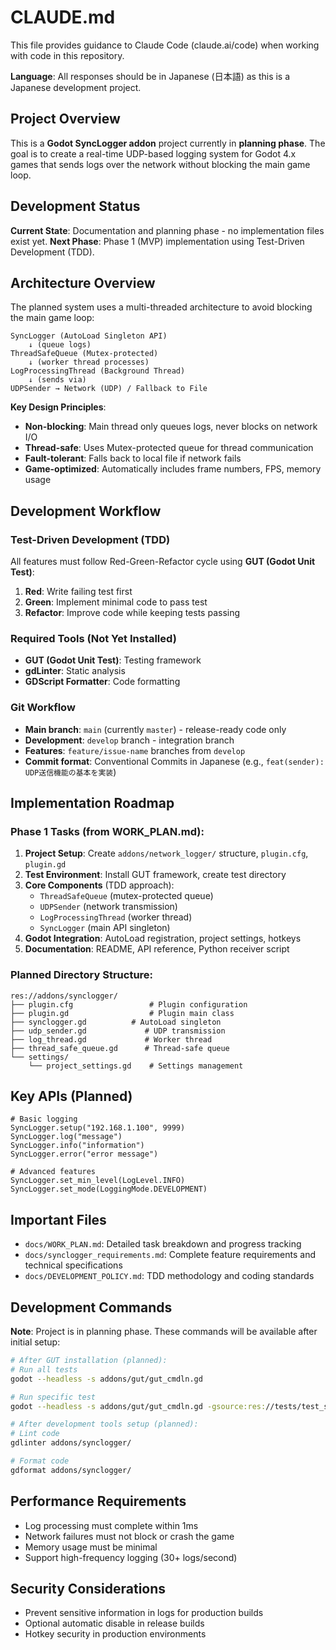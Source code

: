 # CLAUDE.md

This file provides guidance to Claude Code (claude.ai/code) when working with code in this repository.

**Language**: All responses should be in Japanese (日本語) as this is a Japanese development project.

## Project Overview

This is a **Godot SyncLogger addon** project currently in **planning phase**. The goal is to create a real-time UDP-based logging system for Godot 4.x games that sends logs over the network without blocking the main game loop.

## Development Status

**Current State**: Documentation and planning phase - no implementation files exist yet.
**Next Phase**: Phase 1 (MVP) implementation using Test-Driven Development (TDD).

## Architecture Overview

The planned system uses a multi-threaded architecture to avoid blocking the main game loop:

```
SyncLogger (AutoLoad Singleton API)
    ↓ (queue logs)
ThreadSafeQueue (Mutex-protected)
    ↓ (worker thread processes)
LogProcessingThread (Background Thread)
    ↓ (sends via)
UDPSender → Network (UDP) / Fallback to File
```

**Key Design Principles**:
- **Non-blocking**: Main thread only queues logs, never blocks on network I/O
- **Thread-safe**: Uses Mutex-protected queue for thread communication  
- **Fault-tolerant**: Falls back to local file if network fails
- **Game-optimized**: Automatically includes frame numbers, FPS, memory usage

## Development Workflow

### Test-Driven Development (TDD)
All features must follow Red-Green-Refactor cycle using **GUT (Godot Unit Test)**:

1. **Red**: Write failing test first
2. **Green**: Implement minimal code to pass test  
3. **Refactor**: Improve code while keeping tests passing

### Required Tools (Not Yet Installed)
- **GUT (Godot Unit Test)**: Testing framework
- **gdLinter**: Static analysis
- **GDScript Formatter**: Code formatting

### Git Workflow
- **Main branch**: `main` (currently `master`) - release-ready code only
- **Development**: `develop` branch - integration branch
- **Features**: `feature/issue-name` branches from `develop`
- **Commit format**: Conventional Commits in Japanese (e.g., `feat(sender): UDP送信機能の基本を実装`)

## Implementation Roadmap

### Phase 1 Tasks (from WORK_PLAN.md):
1. **Project Setup**: Create `addons/network_logger/` structure, `plugin.cfg`, `plugin.gd`
2. **Test Environment**: Install GUT framework, create test directory
3. **Core Components** (TDD approach):
   - `ThreadSafeQueue` (mutex-protected queue)
   - `UDPSender` (network transmission)
   - `LogProcessingThread` (worker thread)
   - `SyncLogger` (main API singleton)
4. **Godot Integration**: AutoLoad registration, project settings, hotkeys
5. **Documentation**: README, API reference, Python receiver script

### Planned Directory Structure:
```
res://addons/synclogger/
├── plugin.cfg                 # Plugin configuration
├── plugin.gd                  # Plugin main class  
├── synclogger.gd          # AutoLoad singleton
├── udp_sender.gd             # UDP transmission
├── log_thread.gd             # Worker thread
├── thread_safe_queue.gd      # Thread-safe queue
└── settings/
    └── project_settings.gd    # Settings management
```

## Key APIs (Planned)

```gdscript
# Basic logging
SyncLogger.setup("192.168.1.100", 9999)
SyncLogger.log("message")
SyncLogger.info("information") 
SyncLogger.error("error message")

# Advanced features
SyncLogger.set_min_level(LogLevel.INFO)
SyncLogger.set_mode(LoggingMode.DEVELOPMENT)
```

## Important Files

- `docs/WORK_PLAN.md`: Detailed task breakdown and progress tracking
- `docs/synclogger_requirements.md`: Complete feature requirements and technical specifications
- `docs/DEVELOPMENT_POLICY.md`: TDD methodology and coding standards

## Development Commands

**Note**: Project is in planning phase. These commands will be available after initial setup:

```bash
# After GUT installation (planned):
# Run all tests
godot --headless -s addons/gut/gut_cmdln.gd

# Run specific test
godot --headless -s addons/gut/gut_cmdln.gd -gsource:res://tests/test_specific.gd

# After development tools setup (planned):
# Lint code
gdlinter addons/synclogger/

# Format code  
gdformat addons/synclogger/
```

## Performance Requirements

- Log processing must complete within 1ms
- Network failures must not block or crash the game
- Memory usage must be minimal
- Support high-frequency logging (30+ logs/second)

## Security Considerations

- Prevent sensitive information in logs for production builds
- Optional automatic disable in release builds
- Hotkey security in production environments